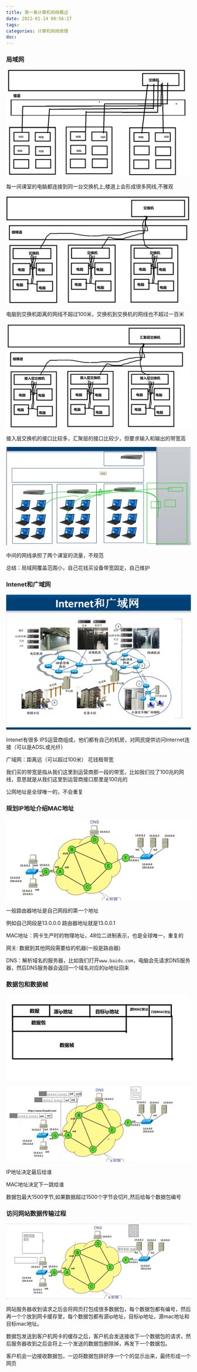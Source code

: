 ```yaml
---
title: 第一章计算机网络概述
date: 2022-01-14 00:56:27
tags:
categories: 计算机网络原理
doc:
---
```


### 局域网

![image-20220114011444766](/images/javawz/image-20220114011444766.png)

每一间课室的电脑都连接到同一台交换机上,楼道上会形成很多网线,不雅观



![image-20220114012723065](/images/javawz/image-20220114012723065.png)

电脑到交换机距离的网线不超过100米，交换机到交换机的网线也不超过一百米

![image-20220114013131827](/images/javawz/image-20220114013131827.png)

接入层交换机的接口比较多，汇聚层的接口比较少，但要求输入和输出的带宽高

![image-20220114013417969](/images/javawz/image-20220114013417969.png)

中间的网线承担了两个课室的流量，不规范

总结：局域网覆盖范围小，自己花钱买设备带宽固定，自己维护

### Intenet和广域网

![image-20220114014449047](/images/javawz/image-20220114014449047.png)

Intenet有很多 IPS运营商组成，他们都有自己的机房，对网民提供访问Internet连接（可以是ADSL或光纤）

广域网：距离远（可以超过100米） 花钱租带宽

我们买的带宽是指从我们这里到运营商那一段的带宽，比如我们拉了100兆的网线，意思就是从我们这里到运营商接口那里是100兆的

公网地址是全球唯一的，不会重复



### 规划IP地址介绍MAC地址

![image-20220114020833334](/images/javawz/image-20220114020833334.png)



一般路由器地址是自己网段的第一个地址

例如自己网段是13.0.0.0 路由器地址就是13.0.0.1

MAC地址：网卡生产时的物理地址，48位二进制表示，也是全球唯一，重复的

网关: 数据到其他网段需要给的机器(一般是路由器)

DNS：解析域名的服务器，比如我们打开`www.baidu.com`，电脑会先请求DNS服务器，然后DNS服务器会返回一个域名对应的ip地址回来

### 数据包和数据帧

![image-20220114022359765](/images/javawz/image-20220114022359765.png)

![image-20220114022439593](/images/javawz/image-20220114022439593.png)

IP地址决定最后给谁

MAC地址决定下一跳给谁

数据包最大1500字节,如果数据超过1500个字节会切片,然后给每个数据包编号



### 访问网站数据传输过程

![image-20220114023846946](/images/javawz/image-20220114023846946.png)

网站服务器收到请求之后会将网页打包成很多数据包，每个数据包都有编号，然后再一个个放到网卡缓存里，每个数据包都有源ip地址，目标ip地址，源mac地址和目标mac地址。

数据包发送到客户机网卡的缓存之后，客户机会发送接收下一个数据包的请求，然后服务器收到之后会将上一个发送的数据包删除掉，再发下一个数据包。

客户机会一边接收数据包，一边将数据包排好序一个个的显示出来，最终形成一个网页